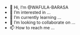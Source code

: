 - 👋 Hi, I’m @WAFULA-BARASA
- 👀 I’m interested in ...
- 🌱 I’m currently learning ...
- 💞️ I’m looking to collaborate on ...
- 📫 How to reach me ...

<!---
WAFULA-BARASA/WAFULA-BARASA is a ✨ special ✨ repository because its `README.md` (this file) appears on your GitHub profile.
You can click the Preview link to take a look at your changes.
--->
